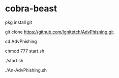 # cobra-beast
pkg install git

git clone https://github.com/Ignitetch/AdvPhishing.git
 
cd AdvPhishing

chmod 777 start.sh

./start.sh


./An-AdvPhishing.sh
